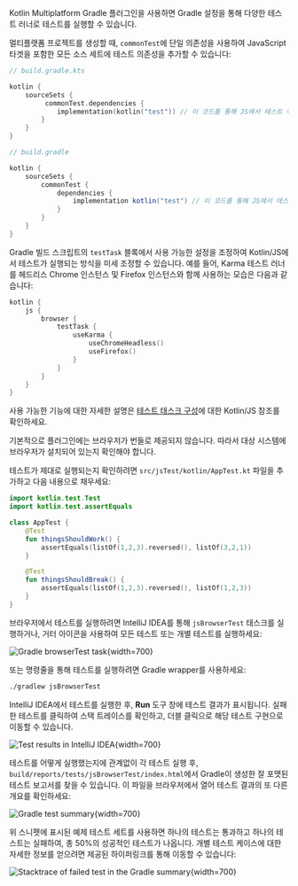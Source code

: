 [//]: # (title: Kotlin/JS에서 테스트 실행하기)

Kotlin Multiplatform Gradle 플러그인을 사용하면 Gradle 설정을 통해 다양한 테스트 러너로 테스트를 실행할 수 있습니다.

멀티플랫폼 프로젝트를 생성할 때, `commonTest`에 단일 의존성을 사용하여 JavaScript 타겟을 포함한 모든 소스 세트에 테스트 의존성을 추가할 수 있습니다:

<tabs group="build-script">
<tab title="Kotlin" group-key="kotlin">

```kotlin
// build.gradle.kts

kotlin {
    sourceSets {
         commonTest.dependencies {
            implementation(kotlin("test")) // 이 코드를 통해 JS에서 테스트 어노테이션과 기능을 사용할 수 있습니다.
        }
    }
}
```

</tab>
<tab title="Groovy" group-key="groovy">

```groovy
// build.gradle

kotlin {
    sourceSets {
        commonTest {
            dependencies {
                implementation kotlin("test") // 이 코드를 통해 JS에서 테스트 어노테이션과 기능을 사용할 수 있습니다.
            }
        }
    }
}
```

</tab>
</tabs>

Gradle 빌드 스크립트의 `testTask` 블록에서 사용 가능한 설정을 조정하여 Kotlin/JS에서 테스트가 실행되는 방식을 미세 조정할 수 있습니다. 예를 들어, Karma 테스트 러너를 헤드리스 Chrome 인스턴스 및 Firefox 인스턴스와 함께 사용하는 모습은 다음과 같습니다:

```kotlin
kotlin {
    js {
        browser {
            testTask {
                useKarma {
                    useChromeHeadless()
                    useFirefox()
                }
            }
        }
    }
}
```

사용 가능한 기능에 대한 자세한 설명은 [테스트 태스크 구성](js-project-setup.md#test-task)에 대한 Kotlin/JS 참조를 확인하세요.

기본적으로 플러그인에는 브라우저가 번들로 제공되지 않습니다. 따라서 대상 시스템에 브라우저가 설치되어 있는지 확인해야 합니다.

테스트가 제대로 실행되는지 확인하려면 `src/jsTest/kotlin/AppTest.kt` 파일을 추가하고 다음 내용으로 채우세요:

```kotlin
import kotlin.test.Test
import kotlin.test.assertEquals

class AppTest {
    @Test
    fun thingsShouldWork() {
        assertEquals(listOf(1,2,3).reversed(), listOf(3,2,1))
    }

    @Test
    fun thingsShouldBreak() {
        assertEquals(listOf(1,2,3).reversed(), listOf(1,2,3))
    }
}
```

브라우저에서 테스트를 실행하려면 IntelliJ IDEA를 통해 `jsBrowserTest` 태스크를 실행하거나, 거터 아이콘을 사용하여 모든 테스트 또는 개별 테스트를 실행하세요:

![Gradle browserTest task](browsertest-task.png){width=700}

또는 명령줄을 통해 테스트를 실행하려면 Gradle wrapper를 사용하세요:

```bash
./gradlew jsBrowserTest
```

IntelliJ IDEA에서 테스트를 실행한 후, **Run** 도구 창에 테스트 결과가 표시됩니다. 실패한 테스트를 클릭하여 스택 트레이스를 확인하고, 더블 클릭으로 해당 테스트 구현으로 이동할 수 있습니다.

![Test results in IntelliJ IDEA](test-stacktrace-ide.png){width=700}

테스트를 어떻게 실행했는지에 관계없이 각 테스트 실행 후, `build/reports/tests/jsBrowserTest/index.html`에서 Gradle이 생성한 잘 포맷된 테스트 보고서를 찾을 수 있습니다. 이 파일을 브라우저에서 열어 테스트 결과의 또 다른 개요를 확인하세요:

![Gradle test summary](test-summary.png){width=700}

위 스니펫에 표시된 예제 테스트 세트를 사용하면 하나의 테스트는 통과하고 하나의 테스트는 실패하여, 총 50%의 성공적인 테스트가 나옵니다. 개별 테스트 케이스에 대한 자세한 정보를 얻으려면 제공된 하이퍼링크를 통해 이동할 수 있습니다:

![Stacktrace of failed test in the Gradle summary](failed-test.png){width=700}